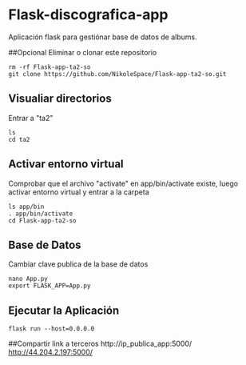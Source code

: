 # Flask-discografica-app
Aplicación flask para gestiónar base de datos de albums.

##Opcional
Eliminar o clonar este repositorio
```
rm -rf Flask-app-ta2-so
git clone https://github.com/NikoleSpace/Flask-app-ta2-so.git
```
## Visualiar directorios
Entrar a "ta2"
```
ls
cd ta2
```
## Activar entorno virtual
Comprobar que el archivo "activate" en app/bin/activate existe, luego
activar entorno virtual y entrar a la carpeta
```
ls app/bin
. app/bin/activate
cd Flask-app-ta2-so
```
## Base de Datos
Cambiar clave publica de la base de datos
```
nano App.py
export FLASK_APP=App.py
```
## Ejecutar la Aplicación
```
flask run --host=0.0.0.0
```
##Compartir link a terceros
http://ip_publica_app:5000/
http://44.204.2.197:5000/
